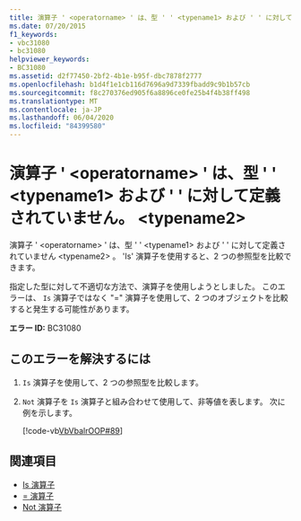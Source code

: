 ```yaml
---
title: 演算子 ' <operatorname> ' は、型 ' ' <typename1> および ' ' に対して定義されていません。 <typename2>
ms.date: 07/20/2015
f1_keywords:
- vbc31080
- bc31080
helpviewer_keywords:
- BC31080
ms.assetid: d2f77450-2bf2-4b1e-b95f-dbc7878f2777
ms.openlocfilehash: b1d4f1e1cb116d7696a9d7339fbadd9c9b1b57cb
ms.sourcegitcommit: f8c270376ed905f6a8896ce0fe25b4f4b38ff498
ms.translationtype: MT
ms.contentlocale: ja-JP
ms.lasthandoff: 06/04/2020
ms.locfileid: "84399580"
---
```

# <a name="operator-operatorname-is-not-defined-for-types-typename1-and-typename2"></a>演算子 ' \<operatorname> ' は、型 ' ' \<typename1> および ' ' に対して定義されていません。 \<typename2>
演算子 ' \<operatorname> ' は、型 ' ' \<typename1> および ' ' に対して定義されていません \<typename2> 。 'Is' 演算子を使用すると、2 つの参照型を比較できます。  
  
 指定した型に対して不適切な方法で、演算子を使用しようとしました。 このエラーは、 `Is` 演算子ではなく "=" 演算子を使用して、2 つのオブジェクトを比較すると発生する可能性があります。  
  
 **エラー ID:** BC31080  
  
## <a name="to-correct-this-error"></a>このエラーを解決するには  
  
1. `Is` 演算子を使用して、2 つの参照型を比較します。  
  
2. `Not` 演算子を `Is` 演算子と組み合わせて使用して、非等値を表します。 次に例を示します。  
  
     [!code-vb[VbVbalrOOP#89](~/samples/snippets/visualbasic/VS_Snippets_VBCSharp/VbVbalrOOP/VB/OOP.vb#89)]
  
## <a name="see-also"></a>関連項目

- [Is 演算子](../language-reference/operators/is-operator.md)
- [= 演算子](../language-reference/operators/assignment-operator.md)
- [Not 演算子](../language-reference/operators/not-operator.md)
